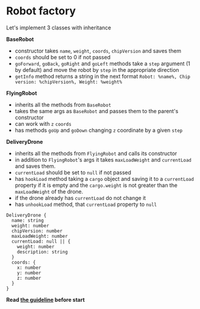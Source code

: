# Robot factory
Let's implement 3 classes with inheritance

**BaseRobot**
- constructor takes `name`, `weight`, `coords`, `chipVersion` and saves them
- `coords` should be set to 0 if not passed
- `goForward`, `goBack`, `goRight` and `goLeft` methods take a `step` argument
  (1 by default) and move the robot by `step` in the appropriate direction
- `getInfo` method returns a string in the next format `Robot: %name%, Chip version: %chipVersion%, Weight: %weight%`

**FlyingRobot**
- inherits all the methods from `BaseRobot`
- takes the same args as `BaseRobot` and passes them to the parent's constructor
- can work with `z` `coords`
- has methods `goUp` and `goDown` changing `z` coordinate by a given `step`

**DeliveryDrone**
- inherits all the methods from `FlyingRobot` and calls its constructor
- in addition to `FlyingRobot`'s args it takes `maxLoadWeight` and `currentLoad`
  and saves them.
- `currentLoad` should be set to `null` if not passed
- has `hookLoad` method taking a `cargo` object and saving it to a `currentLoad` property if it is empty and the `cargo.weight` is not greater than the `maxLoadWeight` of the drone.
- if the drone already has `currentLoad` do not change it
- has `unhookLoad` method, that `currentLoad` property to `null`

```
DeliveryDrone {
  name: string
  weight: number
  chipVersion: number
  maxLoadWeight: number
  currentLoad: null || {
    weight: number
    description: string
  }
  coords: {
    x: number
    y: number
    z: number
  }
}
```

**Read [the guideline](https://github.com/mate-academy/js_task-guideline/blob/master/README.md) before start**
